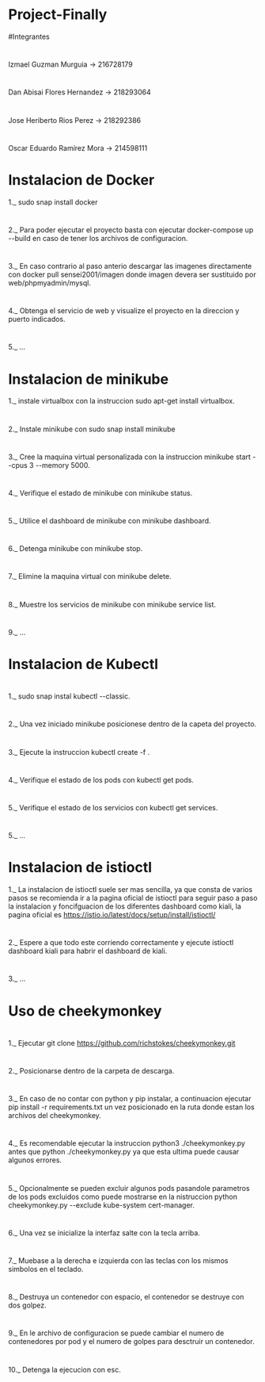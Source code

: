 # Project-Finally #
#Integrantes 
#
Izmael Guzman Murguia       -> 216728179
#
Dan Abisai Flores Hernandez -> 218293064
#
Jose Heriberto Rios Perez   -> 218292386
#
Oscar Eduardo Ramírez Mora  -> 214598111
#

# Instalacion de Docker
1._ sudo snap install docker
# 
2._ Para poder ejecutar el proyecto basta con ejecutar docker-compose up --build en caso de tener los archivos de configuracion.
#
3._ En caso contrario al paso anterio descargar las imagenes directamente con docker pull sensei2001/imagen donde imagen devera ser sustituido por web/phpmyadmin/mysql.
#
4._ Obtenga el servicio de web y visualize el proyecto en la direccion y puerto indicados.
#
5._ ... 
# Instalacion de minikube
1._ instale virtualbox con la instruccion sudo apt-get install virtualbox.
#
2._ Instale minikube con sudo snap install minikube
#
3._ Cree la maquina virtual personalizada con la instruccion minikube start --cpus 3 --memory 5000.
#
4._ Verifique el estado de minikube con minikube status.
#
5._ Utilice el dashboard de minikube con minikube dashboard.
#
6._ Detenga minikube con minikube stop.
#
7._ Elimine la maquina virtual con minikube delete.
#
8._ Muestre los servicios de minikube con minikube service list.
#
9._ ...
# Instalacion de Kubectl
#
1._ sudo snap instal kubectl --classic.
#
2._ Una vez iniciado minikube posicionese dentro de la capeta del proyecto.
#
3._ Ejecute la instruccion kubectl create -f .
#
4._ Verifique el estado de los pods con kubectl get pods.
#
5._ Verifique el estado de los servicios con kubectl get services.
#
5._ ...
# Instalacion de istioctl
1._ La instalacion de istioctl suele ser mas sencilla, ya que consta de varios pasos se recomienda ir a la pagina oficial de istioctl para seguir paso a paso la instalacion y foncifguacion de los diferentes dashboard como kiali, la pagina oficial es https://istio.io/latest/docs/setup/install/istioctl/
#
2._ Espere a que todo este corriendo correctamente y ejecute istioctl dashboard kiali para habrir el dashboard de kiali.
#
3._ ...
# Uso de cheekymonkey
#
1._ Ejecutar git clone https://github.com/richstokes/cheekymonkey.git
#
2._ Posicionarse dentro de la carpeta de descarga.
#
3._ En caso de no contar con python y pip instalar, a continuacion ejecutar pip install -r requirements.txt un vez  posicionado en la ruta donde estan los archivos del cheekymonkey.
#
4._ Es recomendable ejecutar la instruccion python3 ./cheekymonkey.py antes que python ./cheekymonkey.py ya que esta ultima puede causar algunos errores.
#
5._ Opcionalmente se pueden excluir algunos pods pasandole parametros de los pods excluidos como puede mostrarse en la nistruccion python cheekymonkey.py --exclude kube-system cert-manager.
#
6._ Una vez se inicialize la interfaz salte con la tecla arriba.
#
7._ Muebase a la derecha e izquierda con las teclas con los mismos simbolos en el teclado.
#
8._ Destruya un contenedor con espacio, el contenedor se destruye con dos golpez.
#
9._ En le archivo de configuracion se puede cambiar el numero de contenedores por pod y el numero de golpes para desctruir un contenedor.
#
10._ Detenga la ejecucion con esc.
